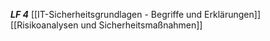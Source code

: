 ***LF 4***
[[IT-Sicherheitsgrundlagen - Begriffe und Erklärungen]]
[[Risikoanalysen und Sicherheitsmaßnahmen]]

